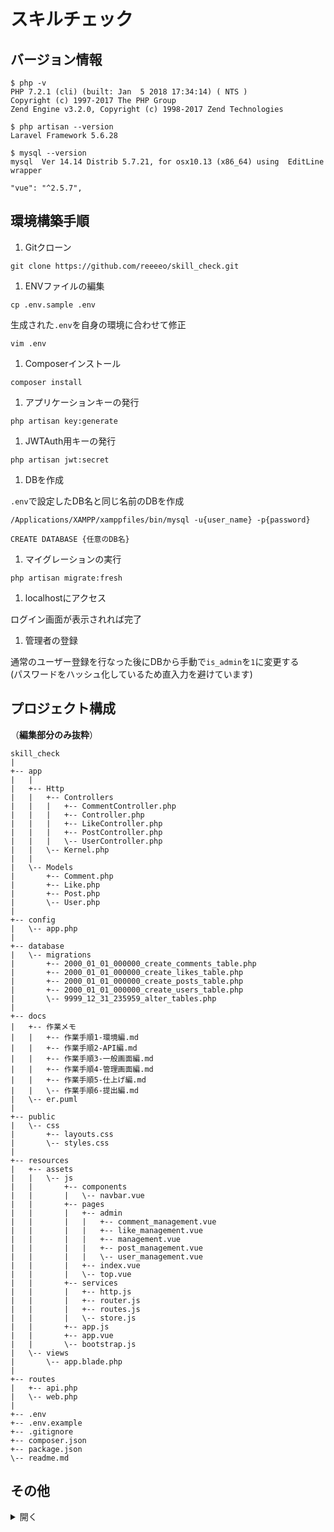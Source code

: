 # スキルチェック

## バージョン情報

  ```
  $ php -v
  PHP 7.2.1 (cli) (built: Jan  5 2018 17:34:14) ( NTS )
  Copyright (c) 1997-2017 The PHP Group
  Zend Engine v3.2.0, Copyright (c) 1998-2017 Zend Technologies
  ```

  ```
  $ php artisan --version
  Laravel Framework 5.6.28
  ```

  ```
  $ mysql --version
  mysql  Ver 14.14 Distrib 5.7.21, for osx10.13 (x86_64) using  EditLine wrapper
  ```

  ```
  "vue": "^2.5.7",
  ```

## 環境構築手順

1. Gitクローン
  ```
  git clone https://github.com/reeeeo/skill_check.git
  ```

1. ENVファイルの編集
  ```
  cp .env.sample .env
  ```
  生成された`.env`を自身の環境に合わせて修正

  ```
  vim .env
  ```

1. Composerインストール
  ```
  composer install
  ```

1. アプリケーションキーの発行
  ```
  php artisan key:generate
  ```

1. JWTAuth用キーの発行
  ```
  php artisan jwt:secret
  ```

1. DBを作成

  `.env`で設定したDB名と同じ名前のDBを作成
  ```
  /Applications/XAMPP/xamppfiles/bin/mysql -u{user_name} -p{password}
  ```

  ```
  CREATE DATABASE {任意のDB名}
  ```

1. マイグレーションの実行
  ```
  php artisan migrate:fresh
  ```

1. localhostにアクセス

  ログイン画面が表示されれば完了

1. 管理者の登録

  通常のユーザー登録を行なった後にDBから手動で`is_admin`を`1`に変更する  
  (パスワードをハッシュ化しているため直入力を避けています)

## プロジェクト構成
（**編集部分のみ抜粋**）
```
skill_check
|
+-- app
|   |
|   +-- Http
|   |   +-- Controllers
|   |   |   +-- CommentController.php
|   |   |   +-- Controller.php
|   |   |   +-- LikeController.php
|   |   |   +-- PostController.php
|   |   |   \-- UserController.php
|   |   \-- Kernel.php
|   |
|   \-- Models
|       +-- Comment.php
|       +-- Like.php
|       +-- Post.php
|       \-- User.php
|
+-- config
|   \-- app.php
|
+-- database
|   \-- migrations
|       +-- 2000_01_01_000000_create_comments_table.php
|       +-- 2000_01_01_000000_create_likes_table.php
|       +-- 2000_01_01_000000_create_posts_table.php
|       +-- 2000_01_01_000000_create_users_table.php
|       \-- 9999_12_31_235959_alter_tables.php
|
+-- docs
|   +-- 作業メモ
|   |   +-- 作業手順1-環境編.md
|   |   +-- 作業手順2-API編.md
|   |   +-- 作業手順3-一般画面編.md
|   |   +-- 作業手順4-管理画面編.md
|   |   +-- 作業手順5-仕上げ編.md
|   |   \-- 作業手順6-提出編.md
|   \-- er.puml
|
+-- public
|   \-- css
|       +-- layouts.css
|       \-- styles.css
|
+-- resources
|   +-- assets
|   |   \-- js
|   |       +-- components
|   |       |   \-- navbar.vue
|   |       +-- pages
|   |       |   +-- admin
|   |       |   |   +-- comment_management.vue
|   |       |   |   +-- like_management.vue
|   |       |   |   +-- management.vue
|   |       |   |   +-- post_management.vue
|   |       |   |   \-- user_management.vue
|   |       |   +-- index.vue
|   |       |   \-- top.vue
|   |       +-- services
|   |       |   +-- http.js
|   |       |   +-- router.js
|   |       |   +-- routes.js
|   |       |   \-- store.js
|   |       +-- app.js
|   |       +-- app.vue
|   |       \-- bootstrap.js
|   \-- views
|       \-- app.blade.php
|
+-- routes
|   +-- api.php
|   \-- web.php
|
+-- .env
+-- .env.example
+-- .gitignore
+-- composer.json
+-- package.json
\-- readme.md

```

## その他
<details>
<summary>開く</summary>
<div>
<h2>主に参考にした情報</h2>
<ul>
  <li><a href="https://laravel.com/docs/5.6/readme">Laravel</a></li>
  <li><a href="https://jp.vuejs.org/index.html">Vue.js</a></li>
  <li><a href="https://bootstrap-vue.js.org/docs/">bootstrap-vue</a></li>
  <li><a href="https://qiita.com/haxpig">自身のQiita</a></li>
</ul>
<h3>備考</h3>
<p>
  アプリケーション作成にあたって行った流れを`docs/作業メモ`配下に残してあります。  
  何かの参考になれば。
</p>
<ul>
  <li><a href="作業手順1-環境編.md">環境構築編</a></li>
  <li><a href="作業手順2-API編.md">API編</a></li>
  <li><a href="作業手順3-一般画面編.md">一般画面編</a></li>
  <li><a href="作業手順4-管理画面編.md">管理画面編</a></li>
  <li><a href="作業手順5-仕上げ編.md">仕上げ編</a></li>
  <li><a href="作業手順6-提出編.md">提出編</a></li>
</div>
</details>
